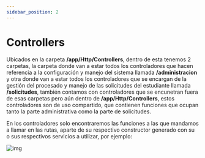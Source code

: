 ```yaml
---
sidebar_position: 2
---
```


# Controllers

Ubicados en la carpeta **/app/Http/Controllers**,  dentro de esta tenemos 2 carpetas, la carpeta donde van a estar todos los controladores que hacen referencia a la configuración y manejo del sistema llamada **/administracion** y otra donde van a estar todos los controladores que se encargan de la gestión del procesado y manejo de las solicitudes del estudiante llamada **/solicitudes**, también contamos con controladores que se encunetran fuera de esas carpetas pero aún dentro de **/app/Http/Controllers**, estos controladores son de uso compartido, que contienen funciones que ocupan tanto la parte administrativa como la parte de solicitudes.

En los controladores solo encontraremos las funciones a las que mandamos a llamar en las rutas, aparte de su respectivo constructor generado con su o sus respectivos servicios a utilizar, por ejemplo:

![img](/img/controller.png)